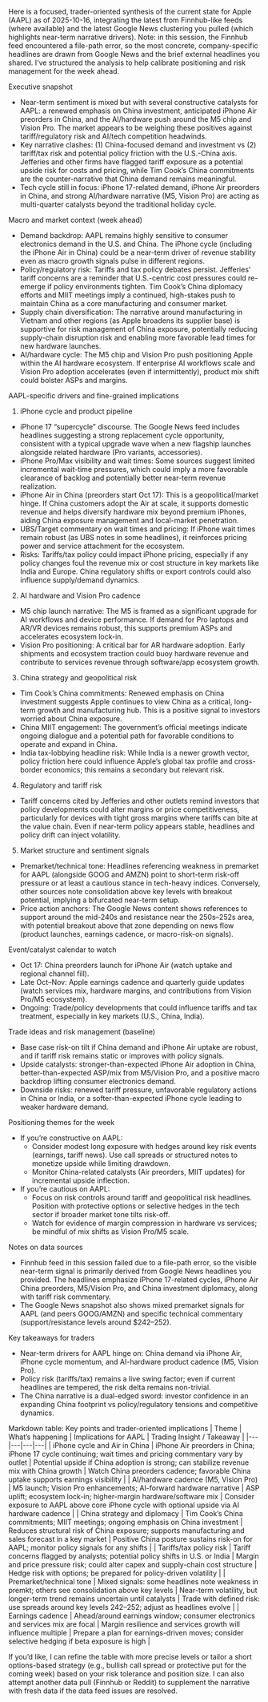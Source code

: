 Here is a focused, trader-oriented synthesis of the current state for Apple (AAPL) as of 2025-10-16, integrating the latest from Finnhub-like feeds (where available) and the latest Google News clustering you pulled (which highlights near-term narrative drivers). Note: in this session, the Finnhub feed encountered a file-path error, so the most concrete, company-specific headlines are drawn from Google News and the brief external headlines you shared. I’ve structured the analysis to help calibrate positioning and risk management for the week ahead.

Executive snapshot
- Near-term sentiment is mixed but with several constructive catalysts for AAPL: a renewed emphasis on China investment, anticipated iPhone Air preorders in China, and the AI/hardware push around the M5 chip and Vision Pro. The market appears to be weighing these positives against tariff/regulatory risk and AI/tech competition headwinds.
- Key narrative clashes: (1) China-focused demand and investment vs (2) tariff/tax risk and potential policy friction with the U.S.-China axis. Jefferies and other firms have flagged tariff exposure as a potential upside risk for costs and pricing, while Tim Cook’s China commitments are the counter-narrative that China demand remains meaningful.
- Tech cycle still in focus: iPhone 17-related demand, iPhone Air preorders in China, and strong AI/hardware narrative (M5, Vision Pro) are acting as multi-quarter catalysts beyond the traditional holiday cycle.

Macro and market context (week ahead)
- Demand backdrop: AAPL remains highly sensitive to consumer electronics demand in the U.S. and China. The iPhone cycle (including the iPhone Air in China) could be a near-term driver of revenue stability even as macro growth signals pulse in different regions.
- Policy/regulatory risk: Tariffs and tax policy debates persist. Jefferies’ tariff concerns are a reminder that U.S.-centric cost pressures could re-emerge if policy environments tighten. Tim Cook’s China diplomacy efforts and MIIT meetings imply a continued, high-stakes push to maintain China as a core manufacturing and consumer market.
- Supply chain diversification: The narrative around manufacturing in Vietnam and other regions (as Apple broadens its supplier base) is supportive for risk management of China exposure, potentially reducing supply-chain disruption risk and enabling more favorable lead times for new hardware launches.
- AI/hardware cycle: The M5 chip and Vision Pro push positioning Apple within the AI hardware ecosystem. If enterprise AI workflows scale and Vision Pro adoption accelerates (even if intermittently), product mix shift could bolster ASPs and margins.

AAPL-specific drivers and fine-grained implications
1) iPhone cycle and product pipeline
- iPhone 17 “supercycle” discourse. The Google News feed includes headlines suggesting a strong replacement cycle opportunity, consistent with a typical upgrade wave when a new flagship launches alongside related hardware (Pro variants, accessories).
- iPhone Pro/Max visibility and wait times: Some sources suggest limited incremental wait-time pressures, which could imply a more favorable clearance of backlog and potentially better near-term revenue realization.
- iPhone Air in China (preorders start Oct 17): This is a geopolitical/market hinge. If China customers adopt the Air at scale, it supports domestic revenue and helps diversify hardware mix beyond premium iPhones, aiding China exposure management and local-market penetration.
- UBS/Target commentary on wait times and pricing: If iPhone wait times remain robust (as UBS notes in some headlines), it reinforces pricing power and service attachment for the ecosystem.
- Risks: Tariffs/tax policy could impact iPhone pricing, especially if any policy changes foul the revenue mix or cost structure in key markets like India and Europe. China regulatory shifts or export controls could also influence supply/demand dynamics.

2) AI hardware and Vision Pro cadence
- M5 chip launch narrative: The M5 is framed as a significant upgrade for AI workflows and device performance. If demand for Pro laptops and AR/VR devices remains robust, this supports premium ASPs and accelerates ecosystem lock-in.
- Vision Pro positioning: A critical bar for AR hardware adoption. Early shipments and ecosystem traction could buoy hardware revenue and contribute to services revenue through software/app ecosystem growth.

3) China strategy and geopolitical risk
- Tim Cook’s China commitments: Renewed emphasis on China investment suggests Apple continues to view China as a critical, long-term growth and manufacturing hub. This is a positive signal to investors worried about China exposure.
- China MIIT engagement: The government’s official meetings indicate ongoing dialogue and a potential path for favorable conditions to operate and expand in China.
- India tax-lobbying headline risk: While India is a newer growth vector, policy friction here could influence Apple’s global tax profile and cross-border economics; this remains a secondary but relevant risk.

4) Regulatory and tariff risk
- Tariff concerns cited by Jefferies and other outlets remind investors that policy developments could alter margins or price competitiveness, particularly for devices with tight gross margins where tariffs can bite at the value chain. Even if near-term policy appears stable, headlines and policy drift can inject volatility.

5) Market structure and sentiment signals
- Premarket/technical tone: Headlines referencing weakness in premarket for AAPL (alongside GOOG and AMZN) point to short-term risk-off pressure or at least a cautious stance in tech-heavy indices. Conversely, other sources note consolidation above key levels with breakout potential, implying a bifurcated near-term setup.
- Price action anchors: The Google News content shows references to support around the mid-240s and resistance near the 250s–252s area, with potential breakout above that zone depending on news flow (product launches, earnings cadence, or macro-risk-on signals).

Event/catalyst calendar to watch
- Oct 17: China preorders launch for iPhone Air (watch uptake and regional channel fill).
- Late Oct–Nov: Apple earnings cadence and quarterly guide updates (watch services mix, hardware margins, and contributions from Vision Pro/M5 ecosystem).
- Ongoing: Trade/policy developments that could influence tariffs and tax treatment, especially in key markets (U.S., China, India).

Trade ideas and risk management (baseline)
- Base case risk-on tilt if China demand and iPhone Air uptake are robust, and if tariff risk remains static or improves with policy signals.
- Upside catalysts: stronger-than-expected iPhone Air adoption in China, better-than-expected ASP/mix from M5/Vision Pro, and a positive macro backdrop lifting consumer electronics demand.
- Downside risks: renewed tariff pressure, unfavorable regulatory actions in China or India, or a softer-than-expected iPhone cycle leading to weaker hardware demand.

Positioning themes for the week
- If you’re constructive on AAPL:
  - Consider modest long exposure with hedges around key risk events (earnings, tariff news). Use call spreads or structured notes to monetize upside while limiting drawdown.
  - Monitor China-related catalysts (Air preorders, MIIT updates) for incremental upside inflection.
- If you’re cautious on AAPL:
  - Focus on risk controls around tariff and geopolitical risk headlines. Position with protective options or selective hedges in the tech sector if broader market tone tilts risk-off.
  - Watch for evidence of margin compression in hardware vs services; be mindful of mix shifts as Vision Pro/M5 scale.

Notes on data sources
- Finnhub feed in this session failed due to a file-path error, so the visible near-term signal is primarily derived from Google News headlines you provided. The headlines emphasize iPhone 17-related cycles, iPhone Air China preorders, M5/Vision Pro, and China investment diplomacy, along with tariff risk commentary.
- The Google News snapshot also shows mixed premarket signals for AAPL (and peers GOOG/AMZN) and specific technical commentary (support/resistance levels around $242–252).

Key takeaways for traders
- Near-term drivers for AAPL hinge on: China demand via iPhone Air, iPhone cycle momentum, and AI-hardware product cadence (M5, Vision Pro).
- Policy risk (tariffs/tax) remains a live swing factor; even if current headlines are tempered, the risk delta remains non-trivial.
- The China narrative is a dual-edged sword: investor confidence in an expanding China footprint vs policy/regulatory tensions and competitive dynamics.

Markdown table: Key points and trader-oriented implications
| Theme | What’s happening | Implications for AAPL | Trading Insight / Takeaway |
|---|---|---|---|
| iPhone cycle and Air in China | iPhone Air preorders in China; iPhone 17 cycle continuing; wait times and pricing commentary vary by outlet | Potential upside if China adoption is strong; can stabilize revenue mix with China growth | Watch China preorders cadence; favorable China uptake supports earnings visibility |
| AI/hardware cadence (M5, Vision Pro) | M5 launch; Vision Pro enhancements; AI-forward hardware narrative | ASP uplift; ecosystem lock-in; higher-margin hardware/software mix | Consider exposure to AAPL above core iPhone cycle with optional upside via AI hardware cadence |
| China strategy and diplomacy | Tim Cook’s China commitments; MIIT meetings; ongoing emphasis on China investment | Reduces structural risk of China exposure; supports manufacturing and sales forecast in a key market | Positive China posture sustains risk-on for AAPL; monitor policy signals for any shifts |
| Tariffs/tax policy risk | Tariff concerns flagged by analysts; potential policy shifts in U.S. or India | Margin and price pressure risk; could alter capex and supply-chain cost structure | Hedge risk with options; be prepared for policy-driven volatility |
| Premarket/technical tone | Mixed signals: some headlines note weakness in premkt; others see consolidation above key levels | Near-term volatility, but longer-term trend remains uncertain until catalysts | Trade with defined risk: use spreads around key levels 242–252; adjust as headlines evolve |
| Earnings cadence | Ahead/around earnings window; consumer electronics and services mix are focal | Margin resilience and services growth will influence multiple | Prepare a plan for earnings-driven moves; consider selective hedging if beta exposure is high |

If you’d like, I can refine the table with more precise levels or tailor a short options-based strategy (e.g., bullish call spread or protective put for the coming week) based on your risk tolerance and position size. I can also attempt another data pull (Finnhub or Reddit) to supplement the narrative with fresh data if the data feed issues are resolved.